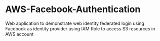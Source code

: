 # AWS-Facebook-Authentication
Web application to demonstrate web identity federated login using Facebook as identity provider using IAM Role to access S3 resources in AWS account

